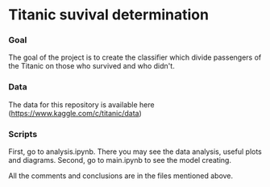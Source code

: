 # Titanic suvival determination

### Goal
The goal of the project is to create the classifier which divide passengers of the Titanic on those who survived and who didn't.

### Data
The data for this repository is available here (https://www.kaggle.com/c/titanic/data)

### Scripts
First, go to analysis.ipynb. There you may see the data analysis, useful plots and diagrams.
Second, go to main.ipynb to see the model creating.

All the comments and conclusions are in the files mentioned above.
